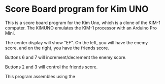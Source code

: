 <h1>Score Board program for Kim UNO</h1>
This is a score board program for the Kim Uno, which is a clone of the KIM-1 computer.  The KIMUNO emulates the KIM-1 processor with an Arduino Pro Mini.<p>
The center display will show "EF".  On the left, you will have the enemy score, and on the right, you have the friends score.<p>
Buttons 6 and 7 will increment/decrement the enemy score.<p>
Buttons 2 and 3 will control the friends score.<p>
This program assembles using the <a href="https://www.masswerk.at/6502/assembler.html> Mass Werk virtuual online assembler.</a><p>
-- Ricky Bryce
